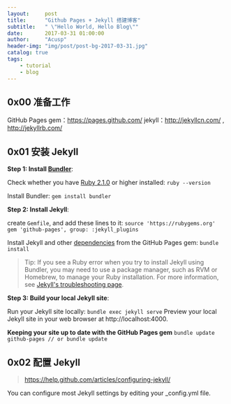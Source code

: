 ```yaml
---
layout:     post
title:      "Github Pages + Jekyll 搭建博客"
subtitle:   " \"Hello World, Hello Blog\""
date:       2017-03-31 01:00:00
author:     "Acusp"
header-img: "img/post/post-bg-2017-03-31.jpg"
catalog: true
tags:
    - tutorial
    - blog
---
```




## 0x00 准备工作

GitHub Pages gem：https://pages.github.com/
jekyll：http://jekyllcn.com/ , http://jekyllrb.com/


## 0x01 安装 Jekyll

**Step 1: Install [Bundler](http://bundler.io/)**:

Check whether you have [Ruby 2.1.0](https://www.ruby-lang.org/en/downloads/) or higher installed:
``
ruby --version
``

Install Bundler:
``
gem install bundler
``

**Step 2: Install Jekyll**:

create `Gemfile`, and add these lines to it:
``
source 'https://rubygems.org'
gem 'github-pages', group: :jekyll_plugins
``

Install Jekyll and other [dependencies](https://pages.github.com/versions/) from the GitHub Pages gem:
``
bundle install
``

>Tip: If you see a Ruby error when you try to install Jekyll using Bundler, you may need to use a package manager, such as RVM or Homebrew, to manage your Ruby installation. For more information, see [Jekyll's troubleshooting page](http://jekyllrb.com/docs/troubleshooting/#jekyll-amp-mac-os-x-1011).

**Step 3: Build your local Jekyll site**:

Run your Jekyll site locally:
``
bundle exec jekyll serve
``
Preview your local Jekyll site in your web browser at http://localhost:4000.

**Keeping your site up to date with the GitHub Pages gem**
``
bundle update github-pages // or bundle update
``


## 0x02 配置 Jekyll

> https://help.github.com/articles/configuring-jekyll/

You can configure most Jekyll settings by editing your _config.yml file.

